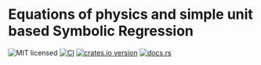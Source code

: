 # Equations of physics and simple unit based Symbolic Regression

![MIT licensed](https://img.shields.io/badge/license-MIT-blue.svg)
[![CI][github-ci-shields]][github-ci]
[![crates.io version][crates-io-shields]][crates-io]
[![docs.rs][docs-rs-shields]][docs-rs]

[github-ci]: https://github.com/igorlesik/rustamath_physics/actions/workflows/test.yml
[github-ci-shields]: https://github.com/igorlesik/rustamath_physics/actions/workflows/test.yml/badge.svg
[crates-io]: https://crates.io/crates/rustamath_physics
[crates-io-shields]: https://img.shields.io/crates/v/rustamath_physics.svg
[docs-rs]: https://docs.rs/rustamath_physics
[docs-rs-shields]: https://img.shields.io/badge/docs.rs-rustdoc-green.svg
